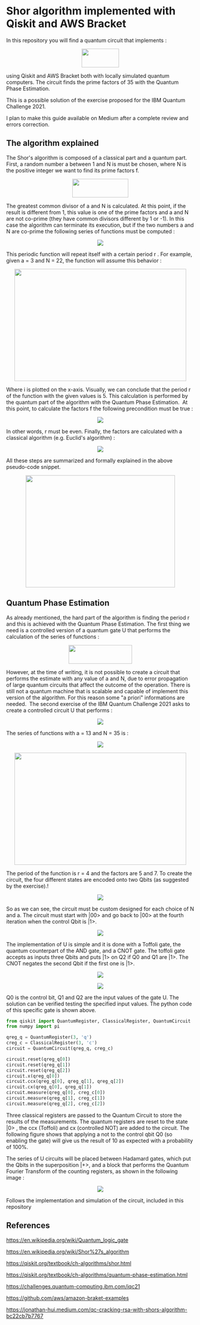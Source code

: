 # Shor algorithm implemented with Qiskit and AWS Bracket
In this repository you will find a quantum circuit that implements :  

<p align="center">
  <img width="100" height="50" src="https://user-images.githubusercontent.com/33957205/121774840-97553f00-cb84-11eb-9bf3-16155f949394.png">
</p>

using Qiskit and AWS Bracket both with locally simulated quantum computers. The circuit finds the prime factors of 35 with the Quantum Phase Estimation.

This is a possible solution of the exercise proposed for the IBM Quantum Challenge 2021.

I plan to make this guide available on Medium after a complete review and errors correction.

## The algorithm explained

The Shor's algorithm is composed of a classical part and a quantum part. First, a random number a between 1 and N is must be chosen, where N is the positive integer we want to find its prime factors f.

<p align="center">
  <img  width="150" height="50" src="https://user-images.githubusercontent.com/33957205/121774890-d97e8080-cb84-11eb-8750-8e7eeb779d3c.png">
</p>

The greatest common divisor of a and N is calculated. At this point, if the result is different from 1, this value is one of the prime factors and a and N are not co-prime (they have common divisors different by 1 or -1). In this case the algorithm can terminate its execution, but if the two numbers a and N are co-prime the following series of functions must be computed :

<p align="center">
  <img  src="https://user-images.githubusercontent.com/33957205/121775109-f071a280-cb85-11eb-88a7-a43dc1b77b48.png">
</p>

This periodic function will repeat itself with a certain period r . For example, given a = 3 and N = 22, the function will assume this behavior :

<p align="center">
  <img  width="460" height="300" src="https://user-images.githubusercontent.com/33957205/121775120-fc5d6480-cb85-11eb-89cd-5ebd80263ad3.png">
</p>

Where i is plotted on the x-axis. Visually, we can conclude that the period r of the function with the given values is 5. This calculation is performed by the quantum part of the algorithm with the Quantum Phase Estimation. 
At this point, to calculate the factors f the following precondition must be true :

<p align="center">
  <img  src="https://user-images.githubusercontent.com/33957205/121775132-0da67100-cb86-11eb-945e-c6a3c46c1d08.png">
</p>

In other words, r must be even. Finally, the factors are calculated with a classical algorithm (e.g. Euclid's algorithm) :

<p align="center">
  <img  src="https://user-images.githubusercontent.com/33957205/121775146-1f881400-cb86-11eb-8e21-b9f6270dd40c.png">
</p>

All these steps are summarized and formally explained in the above pseudo-code snippet.

<p align="center">
  <img  width="400" height="300" src="https://user-images.githubusercontent.com/33957205/121775160-30d12080-cb86-11eb-8bc6-6702ab9a53ca.png">
</p>

## Quantum Phase Estimation

As already mentioned, the hard part of the algorithm is finding the period r and this is achieved with the Quantum Phase Estimation. The first thing we need is a controlled version of a quantum gate U that performs the calculation of the series of functions :

<p align="center">
  <img width="170" height="50" src="https://user-images.githubusercontent.com/33957205/121775294-059b0100-cb87-11eb-9e82-48500fb498ab.png">
</p>

However, at the time of writing, it is not possible to create a circuit that performs the estimate with any value of a and N, due to error propagation of large quantum circuits that affect the outcome of the operation. There is still not a quantum machine that is scalable and capable of implement this version of the algorithm. For this reason some "a priori" informations are needed. 
The second exercise of the IBM Quantum Challenge 2021 asks to create a controlled circuit U that performs :

<p align="center">
  <img  src="https://user-images.githubusercontent.com/33957205/121775326-2b280a80-cb87-11eb-8848-e0ef87dd9b9a.png">
</p>

The series of functions with a = 13 and N = 35 is :

<p align="center">
  <img  src="https://user-images.githubusercontent.com/33957205/121775396-a2f63500-cb87-11eb-82eb-3f28a2076319.png">
</p>

<p align="center">
  <img  width="460" height="300" src="https://user-images.githubusercontent.com/33957205/121775403-b43f4180-cb87-11eb-9d4f-baad097662a7.png">
</p>

The period of the function is r = 4 and the factors are 5 and 7. To create the circuit, the four different states are encoded onto two Qbits (as suggested by the exercise).!

<p align="center">
  <img  src="https://user-images.githubusercontent.com/33957205/121775411-c7eaa800-cb87-11eb-8147-b688b7e8223d.png">
</p>

So as we can see, the circuit must be custom designed for each choice of N and a. The circuit must start with |00> and go back to |00> at the fourth iteration when the control Qbit is |1>.

<p align="center">
  <img  src="https://user-images.githubusercontent.com/33957205/121775716-94108200-cb89-11eb-80c3-b1bcdb627946.png">
</p>

The implementation of U is simple and it is done with a Toffoli gate, the quantum counterpart of the AND gate, and a CNOT gate. The toffoli gate accepts as inputs three Qbits and puts |1> on Q2 if Q0 and Q1 are |1>. The CNOT negates the second Qbit if the first one is |1>.

<p align="center">
  <img  src="https://user-images.githubusercontent.com/33957205/121775732-ac809c80-cb89-11eb-8b8a-c5f413d34b56.png">
</p>

<p align="center">
  <img  src="https://user-images.githubusercontent.com/33957205/121775723-a4286180-cb89-11eb-8a7c-32c417cf2679.png">
</p>

Q0 is the control bit, Q1 and Q2 are the input values of the gate U. The solution can be verified testing the specified input values. The python code of this specific gate is shown above.

```python
from qiskit import QuantumRegister, ClassicalRegister, QuantumCircuit
from numpy import pi

qreg_q = QuantumRegister(3, 'q')
creg_c = ClassicalRegister(3, 'c')
circuit = QuantumCircuit(qreg_q, creg_c)

circuit.reset(qreg_q[0])
circuit.reset(qreg_q[1])
circuit.reset(qreg_q[2])
circuit.x(qreg_q[0])
circuit.ccx(qreg_q[0], qreg_q[1], qreg_q[2])
circuit.cx(qreg_q[0], qreg_q[1])
circuit.measure(qreg_q[0], creg_c[0])
circuit.measure(qreg_q[1], creg_c[1])
circuit.measure(qreg_q[2], creg_c[2])
```
Three classical registers are passed to the Quantum Circuit to store the results of the measurements. The quantum registers are reset to the state |0> , the ccx (Toffoli) and cx (controlled NOT) are added to the circuit. The following figure shows that applying a not to the control qbit Q0 (so enabling the gate) will give us the result of 10 as expected with a probability of 100%.

The series of U circuits will be placed between Hadamard gates, which put the Qbits in the superposition |+>, and a block that performs the Quantum Fourier Transform of the counting registers, as shown in the following image :

<p align="center">
  <img  src="https://user-images.githubusercontent.com/33957205/121775794-fbc6cd00-cb89-11eb-96df-572846d18389.png">
</p>

Follows the implementation and simulation of the circuit, included in this repository


## References

https://en.wikipedia.org/wiki/Quantum_logic_gate

https://en.wikipedia.org/wiki/Shor%27s_algorithm

https://qiskit.org/textbook/ch-algorithms/shor.html

https://qiskit.org/textbook/ch-algorithms/quantum-phase-estimation.html

https://challenges.quantum-computing.ibm.com/iqc21

https://github.com/aws/amazon-braket-examples

https://jonathan-hui.medium.com/qc-cracking-rsa-with-shors-algorithm-bc22cb7b7767



